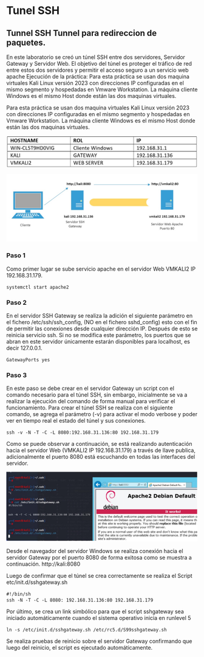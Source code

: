 # Tunel SSH


## Tunnel SSH Tunnel para redireccion de paquetes.

En este laboratorio se creó un túnel SSH entre dos servidores, Servidor Gateway y Servidor Web. El objetivo del túnel es proteger el tráfico de red entre estos dos servidores y permitir el acceso seguro a un servicio web apache
Ejecución de la práctica:
Para esta práctica se usan dos maquina virtuales Kali Linux versión 2023 con direcciones IP configuradas en el mismo segmento y hospedadas en Vmware Workstation.
La máquina cliente Windows es el mismo Host donde están las dos maquinas virtuales.


Para esta práctica se usan dos maquina virtuales Kali Linux versión 2023 con direcciones IP configuradas en el mismo segmento y hospedadas en Vmware Workstation.
La máquina cliente Windows es el mismo Host donde están las dos maquinas virtuales.


<p align="center">
<img src="https://raw.githubusercontent.com/CesarBeltran/Tunel-SSH/main/Img/Tabla_Srv.jpg" width="740" />
</p>


<p align="center">
<img src="https://raw.githubusercontent.com/CesarBeltran/Tunel-SSH/main/Img/Diagrama.jpg" width="740" />
</p>

### Paso 1
Como primer lugar se sube servicio apache en el servidor Web VMKALI2 IP 192.168.31.179.

	systemctl start apache2
	

### Paso 2
En el servidor SSH Gateway se realiza la adición el siguiente parámetro en el fichero /etc/ssh/ssh_config, (NO en el fichero sshd_config) esto con el fin de permitir las conexiones desde cualquier dirección IP. Después de esto se reinicia servicio ssh.
Si no se modifica este parámetro, los puertos que se abran en este servidor únicamente estarán disponibles para localhost, es decir 127.0.0.1. 

	GatewayPorts yes
	

### Paso 3
En este paso se debe crear en el servidor Gateway un script con el comando necesario para el túnel SSH, sin embargo, inicialmente se va a realizar la ejecución del comando de forma manual para verificar el funcionamiento.
Para crear el túnel SSH se realiza con el siguiente comando, se agrega el parámetro (-v) para activar el modo verbose y poder ver en tiempo real el estado del túnel y sus conexiones.

	ssh -v -N -T -C -L 8080:192.168.31.136:80 192.168.31.179


Como se puede observar a continuación, se está realizando autenticación hacia el servidor Web (VMKALI2 IP 192.168.31.179) a través de llave publica, adicionalmente el puerto 8080 está escuchando en todas las interfaces del servidor.


<p align="center">
<img src="https://raw.githubusercontent.com/CesarBeltran/Tunel-SSH/main/Img/Webp8080.jpg" width="740" />
</p>


Desde el navegador del servidor Windows se realiza conexión hacia el servidor Gateway por el puerto 8080 de forma exitosa como se muestra a continuación.
http://kali:8080 

Luego de confirmar que el túnel se crea correctamente se realiza el Script etc/init.d/sshgateway.sh
	
	#!/bin/sh
	ssh -N -T -C -L 8080: 192.168.31.136:80 192.168.31.179

Por último, se crea un link simbólico para que el script sshgateway sea iniciado automáticamente cuando el sistema operativo inicia en runlevel 5

	ln -s /etc/init.d/sshgateway.sh /etc/rc5.d/S99sshgateway.sh


Se realiza pruebas de reinicio sobre el servidor Gateway confirmando que luego del reinicio, el script es ejecutado automáticamente.



